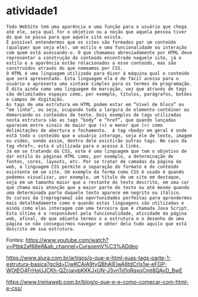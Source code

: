 # atividade1

	Todo WebSite tem uma aparência e uma função para o usuário que chega até ele, seja qual for o objetivo ou a noção que aquela pessoa tiver do que se passa para que aquele site exista. 
	É possível entendermos que os sites são formados por um conteúdo (qualquer que seja ele), um estilo e uma funcionalidade ou interação com quem está acessando-o. O que chamamos abreviadamente por HTML deve representar a construção do conteúdo encontrado naquele site, já o estilo e a aparência estão relacionados a esse conteúdo, mas são construídos através do que nomeamos por CSS.
	O HTML é uma linguagem utilizada para dizer à máquina qual o conteúdo que será apresentado. Esta linguagem ela é de fácil acesso para o usuário e apresenta uma sintaxe simples para os termos da programação. É dita ainda como uma linguagem de marcação, vez que através de tags são delimitados espaços como, por exemplo, títulos, parágrafos, botões e campos de digitação. 
	As tags de uma estrutura em HTML podem estar em “nível de bloco” ou “em linha”, ou seja, ocupando toda a largura do elemento contêiner ou demarcando os conteúdos de texto. Dois exemplos de tags utilizadas nesta estrutura são as tags “body” e “href”, que quando lançadas aparecem entre sinais de maior que (<) e menor que (>) como delimitações de abertura e fechamento.  A tag <body> em geral é onde está todo o conteúdo que o usuário interage, seja ele de texto, imagem ou vídeo, sendo assim, dentro dele existirão outras tags. No caso da tag <href>, esta é utilizada para o acesso à links.
	Já em se tratando do CSS, este é uma linguagem que tem o objetivo de dar estilo às páginas HTML como, por exemplo, a determinação de fontes, cores, layouts, etc. Por se tratar de camadas da página da web, a linguagem CSS permite a separação do formato e do conteúdo existente em um site. Um exemplo da forma como CSS é usado é quando podemos visualizar, por exemplo, um título de um site em destaque, seja em um tamanho maior que o restante do texto descrito, em uma cor que chama mais atenção que a maior parte do texto ou até mesmo quando uma determinada parte daquele texto aparece em negrito ou itálico.
	Os cursos da {reprograma} são oportunidades perfeitas para aprendermos mais detalhadamente como e quando estas linguagens são utilizadas e ainda como elas interagem com uma terceira que é chamada Java Script. Esta última é a responsável pela funcionalidade, atividade da página web, afinal, de que adianta termos o a estrutura e o desenho de uma página se não conseguirmos navegar e obter dela tudo aquilo que está descrito em sua estrutura.

Fontes:
https://www.youtube.com/watch?v=Ptbk2af68e8&ab_channel=CursoemV%C3%ADdeo

https://www.alura.com.br/artigos/o-que-e-html-suas-tags-parte-1-estrutura-basica?gclid=CjwKCAiA9tyQBhAIEiwA6tdCrIs1w-eFGP-WOtEO4FrHqUJCKh-QZcjajybKKKJxUN-J3vnTd1oRqxoCmt8QAvD_BwE

https://www.treinaweb.com.br/blog/o-que-e-e-como-comecar-com-html-e-css/
